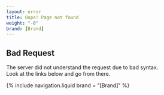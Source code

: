 ```yaml
---
layout: error
title: Oops! Page not found
weight: "-0"
brand: [Brand]
---
```


<h2>Bad Request</h2>
<p>
	The server did not understand the request due to bad syntax.<br>
	Look at the links below and go from there.
</p>
{% include navigation.liquid  brand = "[Brand]" %}